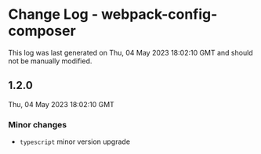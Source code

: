 # Change Log - webpack-config-composer

This log was last generated on Thu, 04 May 2023 18:02:10 GMT and should not be manually modified.

## 1.2.0
Thu, 04 May 2023 18:02:10 GMT

### Minor changes

- `typescript` minor version upgrade

